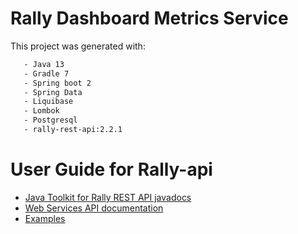 # Rally Dashboard Metrics Service

This project was generated with:
```bash
   - Java 13
   - Gradle 7 
   - Spring boot 2
   - Spring Data
   - Liquibase
   - Lombok 
   - Postgresql
   - rally-rest-api:2.2.1
```

# User Guide for Rally-api

- [Java Toolkit for Rally REST API javadocs](https://github.com/RallyTools/RallyRestToolkitForJava/wiki/User-Guide)
- [Web Services API documentation](https://rally1.rallydev.com/slm/doc/webservice/)
- [Examples](https://github.com/RallyCommunity/rally-java-rest-apps)
